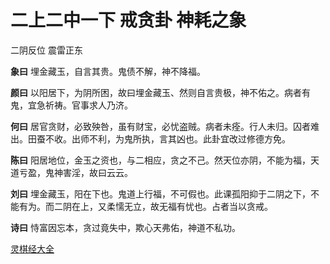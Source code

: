 # 二上二中一下 戒贪卦 神耗之象

二阴反位 震雷正东

**象曰** 埋金藏玉，自言其贵。鬼债不解，神不降福。

**颜曰** 以阳居下，为阴所困，故曰埋金藏玉、然则自言贵极，神不佑之。病者有鬼，宜急祈祷。官事求人乃济。

**何曰** 居官贪财，必致殃咎，虽有财宝，必忧盗贼。病者未痊。行人未归。囚者难出。田蚕不收。出师不利，为鬼所执，言其凶也。此卦宜改过修德方免。

**陈曰** 阳居地位，金玉之资也，与二相应，贪之不己。然天位亦阴，不能为福，天道亏盈，鬼神害淫，故曰云云。

**刘曰** 埋金藏玉，阳在下也。鬼道上行福，不可假也。此课孤阳抑于二阴之下，不能有为。而二阴在上，又柔懦无立，故无福有忧也。占者当以贪戒。

**诗曰** 恃富因忘本，贪过竟失中，欺心天弗佑，神道不私功。

[灵棋经大全](README.md)
